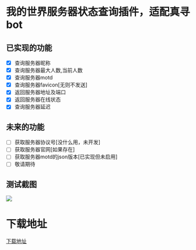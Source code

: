 # 我的世界服务器状态查询插件，适配真寻bot

## 已实现的功能

- [x] 查询服务器昵称
- [x] 查询服务器最大人数,当前人数
- [x] 查询服务器motd
- [x] 查询服务器favicon[无则不发送]
- [x] 返回服务器地址及端口
- [x] 返回服务器在线状态
- [x] 查询服务器延迟

## 未来的功能

- [ ] 获取服务器协议号[没什么用，未开发]
- [ ] 获取服务器官网[如果存在]
- [ ] 获取服务器motd的json版本[已实现但未启用]
- [ ] 敬请期待

## 测试截图

<img src="https://user-images.githubusercontent.com/104612722/200799085-739149f2-533b-464c-97fd-2572858d201d.png">

# 下载地址

[下载地址](https://github.com/YiRanEL/zhenxun_chafu_Minecraft/releases)
